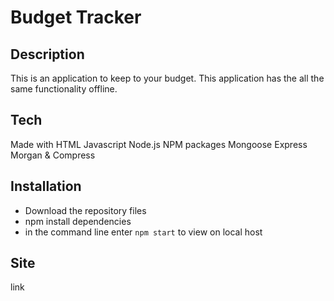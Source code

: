 # Budget Tracker

## Description
This is an application to keep to your budget. 
This application has the all the same functionality offline.
  
## Tech
Made with HTML Javascript Node.js NPM packages Mongoose Express Morgan & Compress

## Installation 
- Download the repository files
- npm install dependencies
- in the command line enter `npm start` to view on local host

## Site
link
